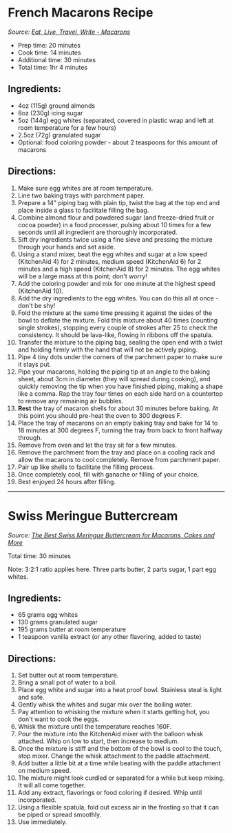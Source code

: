 # French Macarons Recipe

*Source: [Eat, Live, Travel, Write - Macarons](https://www.eatlivetravelwrite.com/macarons/)*

- Prep time: 20 minutes
- Cook time: 14 minutes
- Additional time: 30 minutes
- Total time: 1hr 4 minutes

## Ingredients:

- 4oz (115g) ground almonds
- 8oz (230g) icing sugar
- 5oz (144g) egg whites (separated, covered in plastic wrap and left at room temperature for a few hours)
- 2.5oz (72g) granulated sugar
- Optional: food coloring powder - about 2 teaspoons for this amount of macarons

## Directions:

1. Make sure egg whites are at room temperature.
2. Line two baking trays with parchment paper.
3. Prepare a 14" piping bag with plain tip, twist the bag at the top end and place inside a glass to facilitate filling the bag.
4. Combine almond flour and powdered sugar (and freeze-dried fruit or cocoa powder) in a food processer, pulsing about 10 times for a few seconds until all ingredient are thoroughly incorporated.
5. Sift dry ingredients twice using a fine sieve and pressing the mixture through your hands and set aside.
6. Using a stand mixer, beat the egg whites and sugar at a low speed (KitchenAid 4) for 2 minutes, medium speed (KitchenAid 6) for 2 minutes and a high speed (KitchenAid 8) for 2 minutes. The egg whites will be a large mass at this point; don't worry!
7. Add the coloring powder and mix for one minute at the highest speed (KitchenAid 10).
8. Add the dry ingredients to the egg whites. You can do this all at once - don't be shy!
9. Fold the mixture at the same time pressing it against the sides of the bowl to deflate the mixture. Fold this mixture about 40 times (counting single strokes), stopping every couple of strokes after 25 to check the consistency. It should be lava-like, flowing in ribbons off the spatula.
10. Transfer the mixture to the piping bag, sealing the open end with a twist and holding firmly with the hand that will not be actively piping.
11. Pipe 4 tiny dots under the corners of the parchment paper to make sure it stays put.
12. Pipe your macarons, holding the piping tip at an angle to the baking sheet, about 3cm in diameter (they will spread during cooking), and quickly removing the tip when you have finished piping, making a shape like a comma. Rap the tray four times on each side hard on a countertop to remove any remaining air bubbles.
13. **Rest** the tray of macaron shells for about 30 minutes before baking. At this point you should pre-heat the oven to 300 degrees F.
14. Place the tray of macarons on an empty baking tray and bake for 14 to 18 minutes at 300 degrees F, turning the tray from back to front halfway through.
15. Remove from oven and let the tray sit for a few minutes.
16. Remove the parchment from the tray and place on a cooling rack and allow the macarons to cool completely. Remove from parchment paper.
17. Pair up like shells to facilitate the filling process.
18. Once completely cool, fill with ganache or filling of your choice.
19. Best enjoyed 24 hours after filling.

***

# Swiss Meringue Buttercream

*Source: [The Best Swiss Meringue Buttercream for Macarons, Cakes and More](https://www.indulgewithmimi.com/the-best-swiss-meringue-buttercream-for-macarons-cakes-321-ratio/)*

Total time: 30 minutes

Note: 3:2:1 ratio applies here. Three parts butter, 2 parts sugar, 1 part egg whites.

## Ingredients:

- 65 grams egg whites
- 130 grams granulated sugar
- 195 grams butter at room temperature
- 1 teaspoon vanilla extract (or any other flavoring, added to taste)

## Directions:

1. Set butter out at room temperature.
2. Bring a small pot of water to a boil.
3. Place egg white and sugar into a heat proof bowl. Stainless steal is light and safe.
4. Gently whisk the whites and sugar mix over the boiling water.
5. Pay attention to whisking the mixture when it starts getting hot, you don't want to cook the eggs.
6. Whisk the mixture until the temperature reaches 160F.
7. Pour the mixture into the KitchenAid mixer with the balloon whisk attached. Whip on low to start, then increase to medium.
8. Once the mixture is stiff and the bottom of the bowl is cool to the touch, stop mixer. Change the whisk attachment to the paddle attachment.
9. Add butter a little bit at a time while beating with the paddle attachment on medium speed.
10. The mixture might look curdled or separated for a while but keep mixing. It will all come together.
11. Add any extract, flavorings or food coloring if desired. Whip until incorporated.
12. Using a flexible spatula, fold out excess air in the frosting so that it can be piped or spread smoothly.
13. Use immediately.